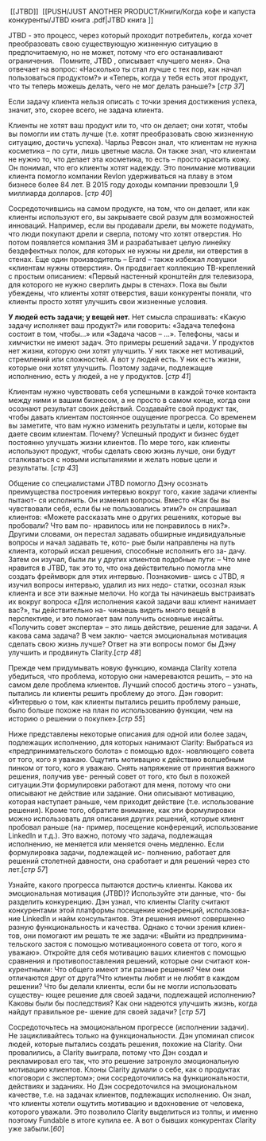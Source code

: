  [[JTBD]]
 [[PUSH/JUST ANOTHER PRODUCT/Книги/Когда кофе и капуста конкуренты/JTBD книга .pdf|JTBD книга ]]

JTBD - это процесс, через который проходит потребитель, когда хочет преобразовать свою существующую жизненную ситуацию в предпочитаемую, но не может, потому что его останавливают ограничения.
 
Помните, JTBD , описывает «лучшего меня». Она отвечает на вопрос: «Насколько ты стал лучше с тех пор, как начал пользоваться продуктом?» и «Теперь, когда у тебя есть этот продукт, что ты теперь можешь делать, чего не мог делать раньше?» [*стр 37*] 

Если задачу клиента нельзя описать с точки зрения достижения успеха, значит, это, скорее всего, не задача клиента.

Клиенты не хотят ваш продукт или то, что он делает; они хотят, чтобы вы помогли им стать лучше (т.е. хотят преобразовать свою жизненную ситуацию, достичь успеха). Чарльз Ревсон знал, что клиентам не нужна косметика – по сути, лишь цветные масла. Он также знал, что клиентам не нужно то, что делает эта косметика, то есть – просто красить кожу.
Он понимал, что его клиенты хотят надежду. Это понимание мотивации клиента помогло компании Revlon удерживаться на плаву в этом бизнесе более 84 лет. В 2015 году доходы компании превзошли 1,9 миллиарда долларов. [*стр 40*]

Сосредоточившись на самом продукте, на том, что он делает, или как клиенты используют его, вы закрываете свой разум для возможностей инноваций. Например, если вы продавали дрели, вы можете подумать, что люди покупают дрели и сверла, потому что хотят отверстия. Но потом появляется компания 3M и разрабатывает целую линейку бездефектных полок, для которых не нужны ни дрели, ни отверстия в стенах. Еще один производитель – Erard – также избежал ловушки «клиентам нужны отверстия». Он продвигает коллекцию ТВ-креплений с простым описанием: «Первый настенный кронштейн для телевизора, для которого не нужно сверлить дыры в стенах». Пока вы были убеждены, что клиенты хотят отверстия, ваши конкуренты поняли, что клиенты просто хотят улучшить свои жизненные условия. 

**У людей есть задачи; у вещей нет.** Нет смысла спрашивать: «Какую задачу исполняет ваш продукт?» или говорить: «Задача телефона состоит в том, чтобы…» или «Задача часов – …». Телефоны, часы и химчистки не имеют задач. Это примеры решений задачи.
У продуктов нет жизни, которую они хотят улучшить. У них также нет мотиваций, стремлений или сложностей. А вот у людей есть. У них есть жизни, которые они хотят улучшить. Поэтому задачи, подлежащие исполнению, есть у людей, а не у продуктов.
[*стр 41*]


Клиентам нужно чувствовать себя успешными в каждой точке контакта между ними и вашим бизнесом, а не просто в самом конце, когда они осознают результат своих действий. Создавайте свой продукт так, чтобы давать клиентам постоянное ощущение прогресса. Со временем вы заметите, что вам нужно изменить результаты и цели, которые вы даете своим клиентам. Почему? Успешный продукт и бизнес будет постоянно улучшать жизни клиентов. По мере того, как клиенты используют продукт, чтобы сделать свою жизнь лучше, они будут сталкиваться с новыми испытаниями и желать новые цели
и результаты. [*стр 43*]


Общение со специалистами JTBD помогло Дэну осознать преимущества построения интервью вокруг того, какие задачи клиенты пытают- ся исполнить. Он изменил вопросы. Вместо «Как бы вы чувствовали себя, если бы не пользовались этим?» он спрашивал клиентов: «Можете рассказать мне о других решениях, которые вы пробовали? Что вам по- нравилось или не понравилось в них?». Другими словами, он перестал задавать обширные индивидуальные вопросы и начал задавать те, кото- рые были направлены на путь клиента, который искал решения, способные исполнить его за- дачу. Затем он изучал, были ли у других клиентов подобные пути: – Что мне нравится в JTBD, так это то, что она действительно помогла мне создать фреймворк для этих интервью. Познакомив- шись с JTBD, я изучил вопросы интервью, удалил из них недо- статки, осознал язык клиента и все эти важные мелочи. Но когда ты начинаешь выстраивать их вокруг вопроса «Для исполнения какой задачи ваш клиент нанимает вас?», ты действительно на- чинаешь видеть много вещей в перспективе, и это помогает вам получить основные инсайты. «Получить совет эксперта» – это лишь действие, решение для задачи. А какова сама задача? В чем заклю- чается эмоциональная мотивация сделать свою жизнь лучше? Ответ на эти вопросы помог бы Дэну улучшить и продвинуть Clarity.[*стр 48*]

Прежде чем придумывать новую функцию, команда Clarity хотела убедиться, что проблема, которую они намереваются решить, – это на самом деле проблема клиентов. Лучший способ достичь этого – узнать, пытались ли клиенты решить проблему до этого. Дэн говорит: «Интервью о том, как клиенты пытались решить проблему раньше, было больше похоже на план по использованию функции, чем на историю о решении о покупке».[*стр 55*]

Ниже представлены некоторые описания для одной или более задач, подлежащих исполнению, для которых нанимают Clarity: Выбраться из «предпринимательского болота» с помощью вдох- новляющего совета от того, кого я уважаю. Ощутить мотивацию к действию волшебным пинком от того, кого я уважаю. Снять напряжение от принятия важного решения, получив уве- ренный совет от того, кто был в похожей ситуации.Эти формулировки работают для меня, потому что они описывают не действие или задание. Они описывают мотивацию, которая наступает раньше, чем приходит действие (т.е. использование решения). Кроме того, обратите внимание, как эти формулировки можно использовать для описания других решений, которые клиент пробовал раньше (на- пример, посещение конференций, использование LinkedIn и т.д.). Это важно, потому что задача, подлежащая исполнению, не меняется или меняется очень медленно. Если формулировка задачи, подлежащей ис- полнению, работает для решений столетней давности, она сработает и для решений через сто лет.[*стр 57*]

Узнайте, какого прогресса пытаются достичь клиенты. Какова их эмоциональная мотивация (JTBD)? Используйте эти данные, что- бы разделить конкуренцию. Дэн узнал, что клиенты Clarity считают конкурентами этой платформы посещение конференций, использова- ние LinkedIn и найм консультантов. Эти решения имеют совершенно разную функциональность и качества. Однако с точки зрения клиен- тов, они помогают им решать те же задачи: «Выйти из предпринима- тельского застоя с помощью мотивационного совета от того, кого я уважаю». Откройте для себя мотивацию ваших клиентов с помощью сравнения и противопоставления решений, которые они считают кон- курентными: Что общего имеют эти разные решения? Чем они отличаются друг от друга?Что клиенты любят и не любят в каждом решении? Что бы делали клиенты, если бы не могли использовать существу- ющее решение для своей задачи, подлежащей исполнению? Каковы были бы последствия? Как они надеются улучшить жизнь, когда найдут правильное ре- шение для своей задачи? [*стр 57*]

Сосредоточьтесь на эмоциональном прогрессе (исполнении задачи). Не зацикливайтесь только на функциональности. Дэн упоминал список людей, которые пытались создать решения, похожие на Clarity. Они провалились, а Clarity выиграла, потому что Дэн создал и рекламировал его так, что это решение затронуло эмоциональную мотивацию клиентов. Клоны Clarity думали о себе, как о продуктах «поговори с экспертом»; они сосредоточились на функциональности, действиях и заданиях. Но Дэн сосредоточился на эмоциональном качестве, т.е. на задачах клиентов, подлежащих исполнению. Он знал, что клиенты хотели ощутить мотивацию и вдохновение от человека, которого уважали. Это позволило Clarity выделиться из толпы, и именно поэтому Fundable в итоге купила ее. А вот о бывших конкурентах Clarity уже забыли.[*60*]

